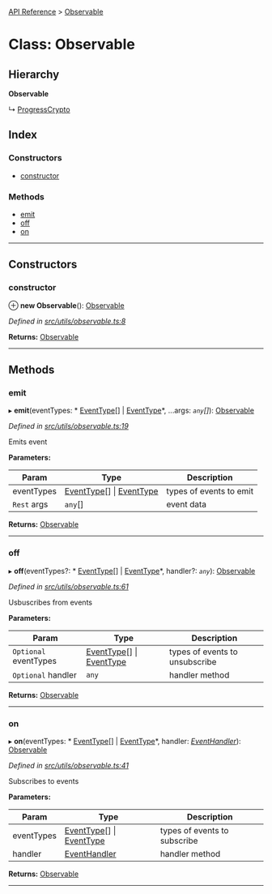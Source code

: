 [API Reference](../README.md) > [Observable](../classes/observable.md)

# Class: Observable

## Hierarchy

**Observable**

↳  [ProgressCrypto](progresscrypto.md)

## Index

### Constructors

* [constructor](observable.md#constructor)

### Methods

* [emit](observable.md#emit)
* [off](observable.md#off)
* [on](observable.md#on)

---

## Constructors

<a id="constructor"></a>

###  constructor

⊕ **new Observable**(): [Observable](observable.md)

*Defined in [src/utils/observable.ts:8](https://github.com/repux/repux-lib/blob/dcfa8fe/src/utils/observable.ts#L8)*

**Returns:** [Observable](observable.md)

___

## Methods

<a id="emit"></a>

###  emit

▸ **emit**(eventTypes: * [EventType](../enums/eventtype.md)[] &#124; [EventType](../enums/eventtype.md)*, ...args: *`any`[]*): [Observable](observable.md)

*Defined in [src/utils/observable.ts:19](https://github.com/repux/repux-lib/blob/dcfa8fe/src/utils/observable.ts#L19)*

Emits event

**Parameters:**

| Param | Type | Description |
| ------ | ------ | ------ |
| eventTypes |  [EventType](../enums/eventtype.md)[] &#124; [EventType](../enums/eventtype.md)|  types of events to emit |
| `Rest` args | `any`[] |  event data |

**Returns:** [Observable](observable.md)

___
<a id="off"></a>

###  off

▸ **off**(eventTypes?: * [EventType](../enums/eventtype.md)[] &#124; [EventType](../enums/eventtype.md)*, handler?: *`any`*): [Observable](observable.md)

*Defined in [src/utils/observable.ts:61](https://github.com/repux/repux-lib/blob/dcfa8fe/src/utils/observable.ts#L61)*

Usbuscribes from events

**Parameters:**

| Param | Type | Description |
| ------ | ------ | ------ |
| `Optional` eventTypes |  [EventType](../enums/eventtype.md)[] &#124; [EventType](../enums/eventtype.md)|  types of events to unsubscribe |
| `Optional` handler | `any` |  handler method |

**Returns:** [Observable](observable.md)

___
<a id="on"></a>

###  on

▸ **on**(eventTypes: * [EventType](../enums/eventtype.md)[] &#124; [EventType](../enums/eventtype.md)*, handler: *[EventHandler](../interfaces/eventhandler.md)*): [Observable](observable.md)

*Defined in [src/utils/observable.ts:41](https://github.com/repux/repux-lib/blob/dcfa8fe/src/utils/observable.ts#L41)*

Subscribes to events

**Parameters:**

| Param | Type | Description |
| ------ | ------ | ------ |
| eventTypes |  [EventType](../enums/eventtype.md)[] &#124; [EventType](../enums/eventtype.md)|  types of events to subscribe |
| handler | [EventHandler](../interfaces/eventhandler.md) |  handler method |

**Returns:** [Observable](observable.md)

___

